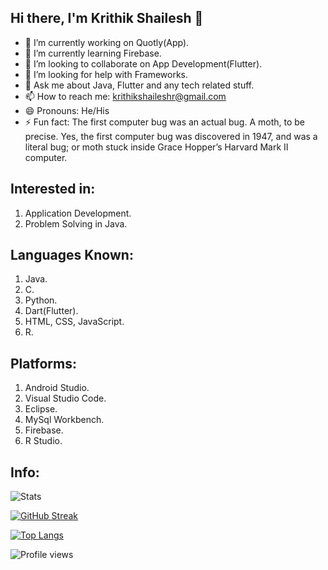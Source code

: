 ## Hi there, I'm Krithik Shailesh 👋

- 🔭 I’m currently working on Quotly(App).
- 🌱 I’m currently learning Firebase.
- 👯 I’m looking to collaborate on App Development(Flutter).
- 🤔 I’m looking for help with Frameworks.
- 💬 Ask me about Java, Flutter and any tech related stuff.
- 📫 How to reach me: krithikshaileshr@gmail.com
- 😄 Pronouns: He/His
- ⚡ Fun fact: The first computer bug was an actual bug. A moth, to be precise. Yes, the first computer bug was discovered in 1947, and was a literal bug; or moth stuck inside Grace Hopper’s Harvard Mark II computer.

## Interested in:

1. Application Development.
2. Problem Solving in Java.

## Languages Known:

1. Java.
2. C.
3. Python.
4. Dart(Flutter).
5. HTML, CSS, JavaScript.
6. R.

## Platforms:

1. Android Studio.
2. Visual Studio Code.
3. Eclipse.
4. MySql Workbench.
5. Firebase.
6. R Studio.

## Info:

![Stats](https://github-readme-stats.vercel.app/api?username=KrithikShailesh)

[![GitHub Streak](https://github-readme-streak-stats.herokuapp.com/?user=KrithikShailesh&theme=tokyonight_duo)](https://github.com/KrithikShailesh/github-readme-streak-stats)

[![Top Langs](https://github-readme-stats.vercel.app/api/top-langs/?username=KrithikShailesh)](https://github.com/KrithikShailesh/github-readme-stats)

![Profile views](https://gpvc.arturio.dev/KrithikShailesh)
